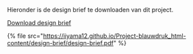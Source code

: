 
Hieronder is de design brief te downloaden van dit project.

[Download design brief](https://iiyama12.github.io/Project-blauwdruk_html-content/design-brief/design-brief.pdf)

{% file src="https://iiyama12.github.io/Project-blauwdruk_html-content/design-brief/design-brief.pdf" %}